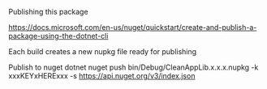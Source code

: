 Publishing this package

https://docs.microsoft.com/en-us/nuget/quickstart/create-and-publish-a-package-using-the-dotnet-cli


Each build creates a new nupkg file ready for publishing

Publish to nuget
dotnet nuget push bin/Debug/CleanAppLib.x.x.x.nupkg -k xxxKEYxHERExxx -s https://api.nuget.org/v3/index.json